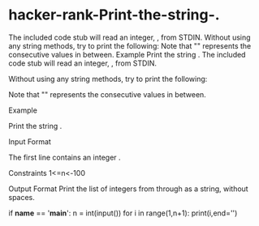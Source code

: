 # hacker-rank-Print-the-string-.
The included code stub will read an integer, , from STDIN.  Without using any string methods, try to print the following:   Note that "" represents the consecutive values in between.  Example  Print the string .
The included code stub will read an integer, , from STDIN.

Without using any string methods, try to print the following:


Note that "" represents the consecutive values in between.

Example

Print the string .

Input Format

The first line contains an integer .

Constraints
1<=n<-100

Output Format
Print the list of integers from  through  as a string, without spaces.


if __name__ == '__main__':
    n = int(input())
    for i in range(1,n+1):
        print(i,end='')
